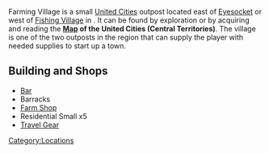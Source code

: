 Farming Village is a small [United Cities](02%20-%20Projects%20&%20Wikis/Kenshi/Kenshi%20Wiki/Kenshi%20Wiki%20Template/United_Cities.md "wikilink")
outpost located east of [Eyesocket](Eyesocket.md "wikilink") or west of
[Fishing Village](Fishing_Village.md "wikilink") in [](Stormgap_Coast.md). It can be found by exploration or by
acquiring and reading the **[Map](Maps.md "wikilink") of the United Cities
(Central Territories)**. The village is one of the two outposts in the
region that can supply the player with needed supplies to start up a
town.

## Building and Shops

- [Bar](Small_Empire_Bar.md "wikilink")
- Barracks
- [Farm Shop](Farm_Shop.md "wikilink")
- Residential Small x5
- [Travel Gear](Travel_Gear.md "wikilink")

[Category:Locations](Category:Locations "wikilink")